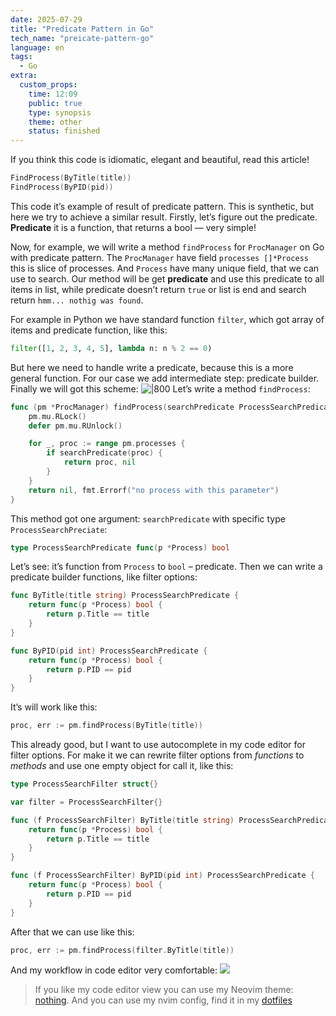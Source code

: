 ```yaml
---
date: 2025-07-29
title: "Predicate Pattern in Go"
tech_name: "preicate-pattern-go"
language: en
tags:
  - Go
extra:
  custom_props:
    time: 12:09
    public: true
    type: synopsis
    theme: other
    status: finished
---
```

If you think this code is idiomatic, elegant and beautiful, read this article!
```go
FindProcess(ByTitle(title))
FindProcess(ByPID(pid))
```

This code it’s example of result of predicate pattern. This is synthetic, but here we try to achieve a similar result. Firstly, let’s figure out the predicate. **Predicate** it is a function, that returns a bool — very simple! 

Now, for example, we will write a method `findProcess` for `ProcManager` on Go with predicate pattern. The `ProcManager` have field `processes []*Process`  this is slice of processes. And `Process` have many unique field, that we can use to search. Our method will be get **predicate** and use this predicate to all items in list, while predicate doesn’t return `true` or list is end and search return `hmm... nothig was found`. 

For example in Python we have standard function `filter`, which got array of items and predicate function, like this:
```python
filter([1, 2, 3, 4, 5], lambda n: n % 2 == 0)
```
But here we need to handle write a predicate, because this is a more general function. For our case we add intermediate step: predicate builder. Finally we will got this scheme:
![|800](/images/predicate-pattern-schema.svg)
Let’s write a method `findProcess`:
```go
func (pm *ProcManager) findProcess(searchPredicate ProcessSearchPredicate) (*Process, error) {
	pm.mu.RLock()
	defer pm.mu.RUnlock()

	for _, proc := range pm.processes {
		if searchPredicate(proc) {
			return proc, nil
		}
	}
	return nil, fmt.Errorf("no process with this parameter")
}
```
This method got one argument: `searchPredicate` with specific type `ProcessSearchPreciate`:
```go
type ProcessSearchPredicate func(p *Process) bool
```
Let’s see: it’s function from `Process` to `bool` – predicate. Then we can write a predicate builder functions, like filter options:
```go
func ByTitle(title string) ProcessSearchPredicate {
	return func(p *Process) bool {
		return p.Title == title
	}
}

func ByPID(pid int) ProcessSearchPredicate {
	return func(p *Process) bool {
		return p.PID == pid
	}
}
```
It’s will work like this:
```go
proc, err := pm.findProcess(ByTitle(title))
```
This already good, but I want to use autocomplete in my code editor for filter options. For make it we can rewrite filter options from *functions* to *methods* and use one empty object for call it, like this:
```go
type ProcessSearchFilter struct{}

var filter = ProcessSearchFilter{}

func (f ProcessSearchFilter) ByTitle(title string) ProcessSearchPredicate {
	return func(p *Process) bool {
		return p.Title == title
	}
}

func (f ProcessSearchFilter) ByPID(pid int) ProcessSearchPredicate {
	return func(p *Process) bool {
		return p.PID == pid
	}
}
```
After that we can use like this:
```go
proc, err := pm.findProcess(filter.ByTitle(title))
```
And my workflow in code editor very comfortable:
![](/images/predicate-pattern-demo.gif)

>If you like my code editor view you can use my Neovim theme: [nothing](https://github.com/alchemmist/nothing.nvim). And you can use my nvim config, find it in my [dotfiles](https://github.com/alchemmist/dotfiles)

